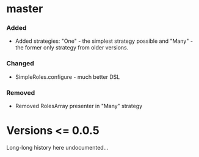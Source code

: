 # master 

### Added

* Added strategies: "One" - the simplest strategy possible and "Many" - the former only strategy from older versions.

### Changed

* SimpleRoles.configure - much better DSL

### Removed

* Removed RolesArray presenter in "Many" strategy

# Versions <= 0.0.5 

Long-long history here undocumented...
